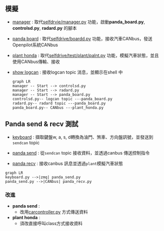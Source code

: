 ## 模擬

- [manager](./manager.py) : 取代[selfdrvie/manager.py](../selfdrive/manager) 功能，啟動**panda_board.py**, **controlsd.py**, **radard.py** 的腳本

- [panda board](./panda_board.py) : 取代[selfdrive/boardd.py](../selfdrive/boardd/boardd.py) 功能，接收汽車CANbus，發送Openpilot系統CANbus

- [plant honda](./plant_honda.py) : 取代[selfdrive/test/plant/palnt.py](../selfdrive/test/plant/plant.py) 功能，模擬汽車狀態，並且使用CANbus傳輸、接收

- [show logcan](./show_logcan.py) : 接收logcan topic 消息，並顯示在shell 中

  ```mermaid
  graph LR
  manager -- Start --> controlsd.py
  manager -- Start --> radard.py
  manager -- Start --> panda_board.py
  controlsd.py-- logcan topic ---panda_board.py
  radard.py-- radard topic ---panda_board.py
  panda_board.py-- CANbus ---plant_honda.py
  ```



## Panda  send & recv 測試

- [keyboard](./keyboard.py) : 擷取鍵盤w, a, s, d轉換為油門、煞車、方向盤訊號，並發送到`sendcan` topic 

- [panda send](./panda_send.py) : 從`sendcan` topic 接收資料，並透過canbus 傳送控制指令

- [panda recv](./panda_recv.py) : 接收canbus 訊息並透過`plant`模擬汽車狀態

```mermaid
graph LR
keyboard.py -->|zmq| panda_send.py
panda_send.py -->|CANbus| panda_recv.py
```

### 改進

- **panda send** : 
  - 改用[carcontroller.py](../selfdrvie/car/honda/carcontroller.py) 方式傳送資料
- **plant honda** : 
  - 須改直接呼叫class方式接收資料
